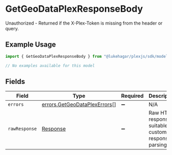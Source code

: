 # GetGeoDataPlexResponseBody

Unauthorized - Returned if the X-Plex-Token is missing from the header or query.

## Example Usage

```typescript
import { GetGeoDataPlexResponseBody } from "@lukehagar/plexjs/sdk/models/errors";

// No examples available for this model
```

## Fields

| Field                                                                               | Type                                                                                | Required                                                                            | Description                                                                         |
| ----------------------------------------------------------------------------------- | ----------------------------------------------------------------------------------- | ----------------------------------------------------------------------------------- | ----------------------------------------------------------------------------------- |
| `errors`                                                                            | [errors.GetGeoDataPlexErrors](../../../sdk/models/errors/getgeodataplexerrors.md)[] | :heavy_minus_sign:                                                                  | N/A                                                                                 |
| `rawResponse`                                                                       | [Response](https://developer.mozilla.org/en-US/docs/Web/API/Response)               | :heavy_minus_sign:                                                                  | Raw HTTP response; suitable for custom response parsing                             |